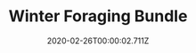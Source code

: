 ---
templateKey: blog-post
featuredpost: false
date: 2020-02-26T00:00:02.711Z
featuredimage: /img/Winter_Foraging_Bundle.png
title: Winter Foraging Bundle
description: Craft Room
reward: Winter Seeds (30)
tags:
  - Winter RootCrystal Fruit
  - Snow Yam
  - Crocus
---